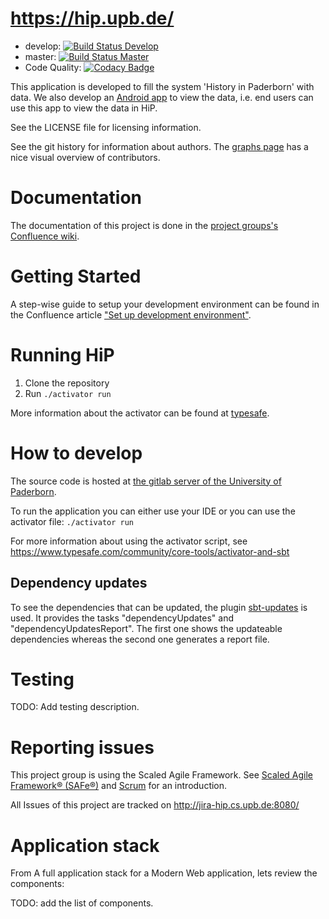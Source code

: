 https://hip.upb.de/
===================

 * develop: [![Build Status Develop](https://travis-ci.org/HiP-App/HiPCMS.svg?branch=develop)](https://travis-ci.org/HiP-App/HiPCMS)
 * master: [![Build Status Master](https://travis-ci.org/HiP-App/HiPCMS.svg?branch=develop)](https://travis-ci.org/HiP-App/HiPCMS)
 * Code Quality: [![Codacy Badge](https://api.codacy.com/project/badge/grade/b905a3e6757a49979e2135f84f8feaef)](https://www.codacy.com/app/lippertsjan/HiPCMS)

This application is developed to fill the system 'History in Paderborn' with data. We also develop an [Android app](https://git.cs.upb.de/HiP/HiP-Android/) to view the data, i.e. end users can use this app to view the data in HiP.

See the LICENSE file for licensing information. 

See the git history for information about authors. The [graphs page](https://git.cs.upb.de/HiP/HiPCMS/graphs/master) has a nice visual overview of contributors.

Documentation
=============

The documentation of this project is done in the [project groups's Confluence wiki](http://jira-hip.cs.upb.de:8090/display/DOC/).

Getting Started
===============

A step-wise guide to setup your development environment can be found in the Confluence article ["Set up development environment"](http://jira-hip.cs.upb.de:8090/display/DOC/Set+up+development+environment).

Running HiP
===========

 1. Clone the repository
 2. Run ```./activator run```

More information about the activator can be found at [typesafe](https://www.typesafe.com/get-started).

How to develop
==============

The source code is hosted at [the gitlab server of the University of Paderborn](https://git.cs.upb.de/HiP/HiPBackend).


To run the application you can either use your IDE or you can use the activator file: ```./activator run```

For more information about using the activator script, see https://www.typesafe.com/community/core-tools/activator-and-sbt

Dependency updates
------------------

To see the dependencies that can be updated, the plugin [sbt-updates](https://github.com/rtimush/sbt-updates) is used. It 
provides the tasks "dependencyUpdates" and "dependencyUpdatesReport". The first one shows the updateable dependencies whereas the second one 
generates a report file.

Testing
=======

TODO: Add testing description.


Reporting issues
================

This project group is using the Scaled Agile Framework. See [Scaled Agile Framework® (SAFe®)](http://jira-hip.cs.upb.de:8090/pages/viewpage.action?pageId=3276965) and [Scrum](http://jira-hip.cs.upb.de:8090/display/SEM/Scrum) for an introduction.

All Issues of this project are tracked on http://jira-hip.cs.upb.de:8080/

Application stack
=================

From A full application stack for a Modern Web application, lets review the components:

TODO: add the list of components.
